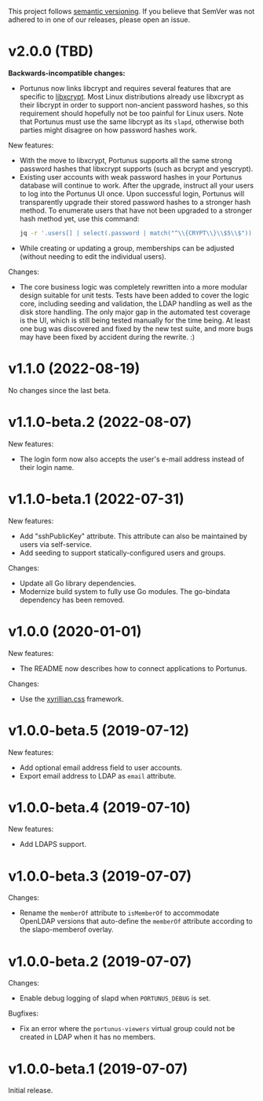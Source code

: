 This project follows [semantic versioning](https://semver.org/spec/v2.0.0.html). If you believe that
SemVer was not adhered to in one of our releases, please open an issue.

# v2.0.0 (TBD)

**Backwards-incompatible changes:**

- Portunus now links libcrypt and requires several features that are specific to [libxcrypt][libxcrypt]. Most Linux
  distributions already use libxcrypt as their libcrypt in order to support non-ancient password hashes, so this
  requirement should hopefully not be too painful for Linux users. Note that Portunus must use the same libcrypt as its
  `slapd`, otherwise both parties might disagree on how password hashes work.

New features:

- With the move to libxcrypt, Portunus supports all the same strong password hashes that libxcrypt supports (such as
  bcrypt and yescrypt).
- Existing user accounts with weak password hashes in your Portunus database will continue to work. After the upgrade,
  instruct all your users to log into the Portunus UI once. Upon successful login, Portunus will transparently upgrade
  their stored password hashes to a stronger hash method. To enumerate users that have not been upgraded to a stronger
  hash method yet, use this command:
  ```sh
  jq -r '.users[] | select(.password | match("^\\{CRYPT\\}\\$5\\$")) | "\(.login_name) <\(.email)>"' < /var/lib/portunus/database.json
  ```
- While creating or updating a group, memberships can be adjusted (without needing to edit the individual users).

Changes:

- The core business logic was completely rewritten into a more modular design suitable for unit tests. Tests have been
  added to cover the logic core, including seeding and validation, the LDAP handling as well as the disk store handling.
  The only major gap in the automated test coverage is the UI, which is still being tested manually for the time being.
  At least one bug was discovered and fixed by the new test suite, and more bugs may have been fixed by accident during
  the rewrite. :)

[libxcrypt]: https://github.com/besser82/libxcrypt

# v1.1.0 (2022-08-19)

No changes since the last beta.

# v1.1.0-beta.2 (2022-08-07)

New features:

- The login form now also accepts the user's e-mail address instead of their login name.

# v1.1.0-beta.1 (2022-07-31)

New features:

- Add "sshPublicKey" attribute. This attribute can also be maintained by users via self-service.
- Add seeding to support statically-configured users and groups.

Changes:

- Update all Go library dependencies.
- Modernize build system to fully use Go modules. The go-bindata dependency has been removed.

# v1.0.0 (2020-01-01)

New features:

- The README now describes how to connect applications to Portunus.

Changes:

- Use the [xyrillian.css](https://github.com/majewsky/xyrillian.css) framework.

# v1.0.0-beta.5 (2019-07-12)

New features:

- Add optional email address field to user accounts.
- Export email address to LDAP as `email` attribute.

# v1.0.0-beta.4 (2019-07-10)

New features:

- Add LDAPS support.

# v1.0.0-beta.3 (2019-07-07)

Changes:

- Rename the `memberOf` attribute to `isMemberOf` to accommodate OpenLDAP
  versions that auto-define the `memberOf` attribute according to the
  slapo-memberof overlay.

# v1.0.0-beta.2 (2019-07-07)

Changes:

- Enable debug logging of slapd when `PORTUNUS_DEBUG` is set.

Bugfixes:

- Fix an error where the `portunus-viewers` virtual group could not be created
  in LDAP when it has no members.

# v1.0.0-beta.1 (2019-07-07)

Initial release.
